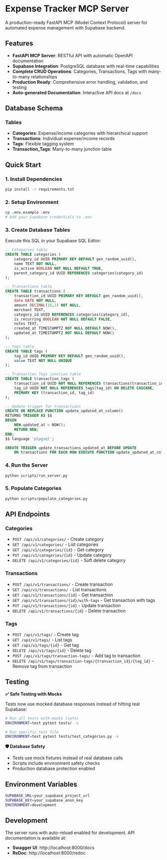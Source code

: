 # Expense Tracker MCP Server

A production-ready FastAPI MCP (Model Context Protocol) server for automated expense management with Supabase backend.

## Features

- **FastAPI MCP Server**: RESTful API with automatic OpenAPI documentation
- **Supabase Integration**: PostgreSQL database with real-time capabilities
- **Complete CRUD Operations**: Categories, Transactions, Tags with many-to-many relationships
- **Production Ready**: Comprehensive error handling, validation, and testing
- **Auto-generated Documentation**: Interactive API docs at `/docs`

## Database Schema

### Tables
- **Categories**: Expense/income categories with hierarchical support
- **Transactions**: Individual expense/income records
- **Tags**: Flexible tagging system
- **Transaction_Tags**: Many-to-many junction table

## Quick Start

### 1. Install Dependencies
```bash
pip install -r requirements.txt
```

### 2. Setup Environment
```bash
cp .env.example .env
# Add your Supabase credentials to .env
```

### 3. Create Database Tables
Execute this SQL in your Supabase SQL Editor:

```sql
-- Categories table
CREATE TABLE categories (
    category_id UUID PRIMARY KEY DEFAULT gen_random_uuid(),
    name TEXT NOT NULL,
    is_active BOOLEAN NOT NULL DEFAULT TRUE,
    parent_category_id UUID REFERENCES categories(category_id)
);

-- Transactions table
CREATE TABLE transactions (
    transaction_id UUID PRIMARY KEY DEFAULT gen_random_uuid(),
    date DATE NOT NULL,
    amount DECIMAL(10,2) NOT NULL,
    merchant TEXT,
    category_id UUID REFERENCES categories(category_id),
    is_recurring BOOLEAN NOT NULL DEFAULT FALSE,
    notes TEXT,
    created_at TIMESTAMPTZ NOT NULL DEFAULT NOW(),
    updated_at TIMESTAMPTZ NOT NULL DEFAULT NOW()
);

-- Tags table
CREATE TABLE tags (
    tag_id UUID PRIMARY KEY DEFAULT gen_random_uuid(),
    value TEXT NOT NULL UNIQUE
);

-- Transaction_Tags junction table
CREATE TABLE transaction_tags (
    transaction_id UUID NOT NULL REFERENCES transactions(transaction_id) ON DELETE CASCADE,
    tag_id UUID NOT NULL REFERENCES tags(tag_id) ON DELETE CASCADE,
    PRIMARY KEY (transaction_id, tag_id)
);

-- Update trigger for transactions
CREATE OR REPLACE FUNCTION update_updated_at_column()
RETURNS TRIGGER AS $$
BEGIN
    NEW.updated_at = NOW();
    RETURN NEW;
END;
$$ language 'plpgsql';

CREATE TRIGGER update_transactions_updated_at BEFORE UPDATE
    ON transactions FOR EACH ROW EXECUTE FUNCTION update_updated_at_column();
```

### 4. Run the Server
```bash
python scripts/run_server.py
```

### 5. Populate Categories
```bash
python scripts/populate_categories.py
```

## API Endpoints

### Categories
- `POST /api/v1/categories/` - Create category
- `GET /api/v1/categories/` - List categories
- `GET /api/v1/categories/{id}` - Get category
- `PUT /api/v1/categories/{id}` - Update category
- `DELETE /api/v1/categories/{id}` - Soft delete category

### Transactions
- `POST /api/v1/transactions/` - Create transaction
- `GET /api/v1/transactions/` - List transactions
- `GET /api/v1/transactions/{id}` - Get transaction
- `GET /api/v1/transactions/{id}/with-tags` - Get transaction with tags
- `PUT /api/v1/transactions/{id}` - Update transaction
- `DELETE /api/v1/transactions/{id}` - Delete transaction

### Tags
- `POST /api/v1/tags/` - Create tag
- `GET /api/v1/tags/` - List tags
- `GET /api/v1/tags/{id}` - Get tag
- `DELETE /api/v1/tags/{id}` - Delete tag
- `POST /api/v1/tags/transaction-tags/` - Add tag to transaction
- `DELETE /api/v1/tags/transaction-tags/{transaction_id}/{tag_id}` - Remove tag from transaction

## Testing

**✅ Safe Testing with Mocks**

Tests now use mocked database responses instead of hitting real Supabase:

```bash
# Run all tests with mocks (safe)
ENVIRONMENT=test pytest tests/ -v

# Run specific test file
ENVIRONMENT=test pytest tests/test_categories.py -v
```

**🛡️ Database Safety**
- Tests use mock fixtures instead of real database calls
- Scripts include environment safety checks
- Production database protection enabled

## Environment Variables

```bash
SUPABASE_URL=your_supabase_project_url
SUPABASE_KEY=your_supabase_anon_key
ENVIRONMENT=development
```

## Development

The server runs with auto-reload enabled for development. API documentation is available at:
- **Swagger UI**: http://localhost:8000/docs
- **ReDoc**: http://localhost:8000/redoc